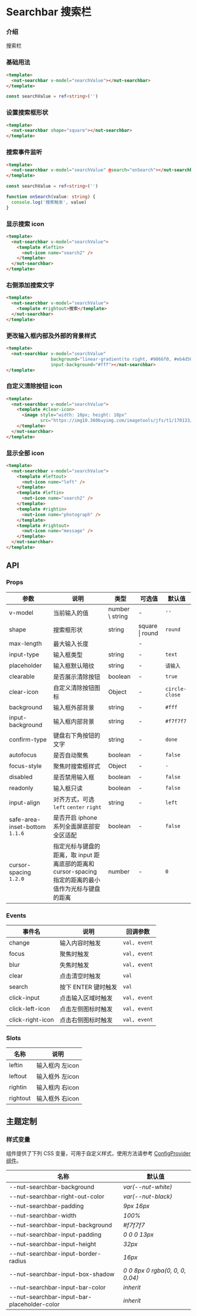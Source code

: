 # Searchbar 搜索栏

### 介绍

搜索栏

### 基础用法

```html
<template>
  <nut-searchbar v-model="searchValue"></nut-searchbar>
</template>
```

```typescript
const searchValue = ref<string>('')
```

### 设置搜索框形状

```html
<template>
  <nut-searchbar shape="square"></nut-searchbar>
</template>
```

### 搜索事件监听

```html
<template>
  <nut-searchbar v-model="searchValue" @search="onSearch"></nut-searchbar>
</template>
```

```typescript
const searchValue = ref<string>('')

function onSearch(value: string) {
  console.log('搜索触发', value)
}
```

### 显示搜索 icon

```html
<template>
  <nut-searchbar v-model="searchValue">
    <template #leftin>
      <nut-icon name="search2" />
    </template>
  </nut-searchbar>
</template>
```

### 右侧添加搜索文字

```html
<template>
  <nut-searchbar v-model="searchValue">
    <template #rightout>搜索</template>
  </nut-searchbar>
</template>
```

### 更改输入框内部及外部的背景样式

```html
<template>
  <nut-searchbar v-model="searchValue"
                 background="linear-gradient(to right, #9866f0, #eb4d50)"
                 input-background="#fff"></nut-searchbar>
</template>
```

### 自定义清除按钮 icon

```html
<template>
  <nut-searchbar v-model="searchValue">
    <template #clear-icon>
      <image style="width: 10px; height: 10px"
             src="https://img10.360buyimg.com/imagetools/jfs/t1/170133/30/22902/10546/61833626E32d7ccde/a7c373ba30de9a89.png"></image>
    </template>
  </nut-searchbar>
</template>
```

### 显示全部 icon

```html
<template>
  <nut-searchbar v-model="searchValue">
    <template #leftout>
      <nut-icon name="left" />
    </template>
    <template #leftin>
      <nut-icon name="search2" />
    </template>
    <template #rightin>
      <nut-icon name="photograph" />
    </template>
    <template #rightout>
      <nut-icon name="message" />
    </template>
  </nut-searchbar>
</template>
```

## API

### Props

| 参数    | 说明         | 类型            | 可选值          | 默认值  |
|---------|------------|-----------------|-----------------|---------|
| v-model | 当前输入的值 | number \ string | -               | `''`    |
| shape   | 搜索框形状   | string          | square \| round | `round` |
| max-length                    | 最大输入长度                                                                                         ||-
| input-type                    | 输入框类型                                                                                           | string         |-| `text`        |
| placeholder                   | 输入框默认暗纹                                                                                       | string         |-| `请输入`      |
| clearable                     | 是否展示清除按钮                                                                                     | boolean        |-| `true`        |
| clear-icon                    | 自定义清除按钮图标                                                                                   | Object         |-| `circle-close`|
| background                    | 输入框外部背景                                                                                       | string         |-| `#fff`        |
| input-background              | 输入框内部背景                                                                                       | string         |-| `#f7f7f7`     |
| confirm-type                  | 键盘右下角按钮的文字                                                                                 | string         |-| `done`        |
| autofocus                     | 是否自动聚焦                                                                                         | boolean        |-| `false`       |
| focus-style                   | 聚焦时搜索框样式                                                                                     | Object         |-| `-`           |
| disabled                      | 是否禁用输入框                                                                                       | boolean        |-| `false`       |
| readonly                      | 输入框只读                                                                                           | boolean        |-| `false`       |
| input-align                   | 对齐方式，可选 `left` `center` `right`                                                               | string         |-| `left`        |
| safe-area-inset-bottom `1.1.6`| 是否开启 iphone 系列全面屏底部安全区适配                                                             | boolean        |-| `false`       |
| cursor-spacing `1.2.0`        | 指定光标与键盘的距离，取 input 距离底部的距离和 cursor-spacing 指定的距离的最小值作为光标与键盘的距离| number         |-| `0`           |

### Events

| 事件名           | 说明                | 回调参数     |
|------------------|-------------------|--------------|
| change           | 输入内容时触发      | `val, event` |
| focus            | 聚焦时触发          | `val, event` |
| blur             | 失焦时触发          | `val, event` |
| clear            | 点击清空时触发      | `val`        |
| search           | 按下 ENTER 键时触发 | `val`        |
| click-input      | 点击输入区域时触发  | `val, event` |
| click-left-icon  | 点击左侧图标时触发  | `val, event` |
| click-right-icon | 点击右侧图标时触发  | `val, event` |

### Slots

| 名称     | 说明            |
|----------|---------------|
| leftin   | 输入框内 左icon |
| leftout  | 输入框外 左icon |
| rightin  | 输入框内 右icon |
| rightout | 输入框外 右icon |

## 主题定制

### 样式变量

组件提供了下列 CSS 变量，可用于自定义样式，使用方法请参考 [ConfigProvider 组件](/components/basic/configprovider)。

| 名称                                        | 默认值                          |
|---------------------------------------------|---------------------------------|
| --nut-searchbar-background                  | _var(--nut-white)_              |
| --nut-searchbar-right-out-color             | _var(--nut-black)_              |
| --nut-searchbar-padding                     | _9px 16px_                      |
| --nut-searchbar-width                       | _100%_                          |
| --nut-searchbar-input-background            | _#f7f7f7_                       |
| --nut-searchbar-input-padding               | _0 0 0 13px_                    |
| --nut-searchbar-input-height                | _32px_                          |
| --nut-searchbar-input-border-radius         | _16px_                          |
| --nut-searchbar-input-box-shadow            | _0 0 8px 0 rgba(0, 0, 0, 0.04)_ |
| --nut-searchbar-input-bar-color             | _inherit_                       |
| --nut-searchbar-input-bar-placeholder-color | _inherit_                       |
